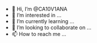 - 👋 Hi, I’m @CA10V1ANA
- 👀 I’m interested in ...
- 🌱 I’m currently learning ...
- 💞️ I’m looking to collaborate on ...
- 📫 How to reach me ...

<!---
CA10V1ANA/CA10V1ANA is a ✨ special ✨ repository because its `README.md` (this file) appears on your GitHub profile.
You can click the Preview link to take a look at your changes.
--->
